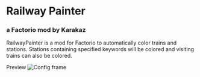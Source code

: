 # Railway Painter
### a Factorio mod by Karakaz

RailwayPainter is a mod for Factorio to automatically color trains and stations. Stations containing specified keywords will be colored and visiting trains can also be colored.

Preview
![Config frame](https://raw.githubusercontent.com/Karakaz/railway-painter/master/railway_painter_config_preview.png)